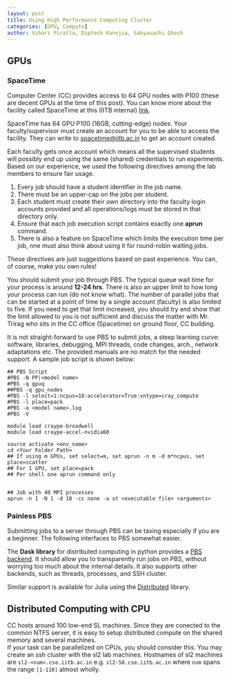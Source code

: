 ```yaml
---
layout: post
title: Using High Performance Computing Cluster
categories: [GPU, Compute]
author: Vihari Piratla, Diptesh Kanojia, Sabyasachi Ghosh
---
```


## GPUs
### SpaceTime
Computer Center (CC) provides access to 64 GPU nodes with P100 (these are decent GPUs at the time of this post). You can know more about the facility called SpaceTime at this (IITB internal) [link](https://spacetime.iitb.ac.in/).


SpaceTime has 64 GPU P100 (16GB, cutting-edge) nodes.
Your faculty/supervisor must create an account for you to be able to access the facility.
They can write to spacetime@iitb.ac.in to get an account created.

Each faculty gets once account which means all the supervised students will possibly end up using the same (shared) credentials to run experiments.
Based on our experience, we used the following directives among the lab members to ensure fair usage.

1. Every job should have a student identifier in the job name.<br/>
2. There must be an upper-cap on the jobs per student.<br/>
3. Each student must create their own directory into the faculty login accounts provided and all operations/logs must be stored in that directory only.<br/>
4. Ensure that each job execution script contains exactly one **aprun** command.<br/>
5. There is also a feature on SpaceTime which limits the execution time per job, nne must also think about using it for round-robin waiting jobs.<br/>

These directives are just suggestions based on past experience. You can, of course, make you own rules!<br/>

You should submit your job through PBS. The typical queue wait time for your process is around **12-24 hrs**. There is also an upper limit to how long your process can run (do not know what). The number of parallel jobs that can be started at a point of time by a single account (faculty) is also limited to five. If you need to get that limit increased, you should try and show that the limit allowed to you is not sufficient and discuss the matter with Mr. Trirag who sits in the CC office (Spacetime) on ground floor, CC building.

It is not straight-forward to use PBS to submit jobs, a steep learning curve: software, libraries, debugging, MPI threads, code changes, arch., network adaptations etc. The provided manuals are no match for the needed support. A sample job script is shown below:

```
## PBS Script
#PBS -N PP|<model name>
#PBS -q gpuq
##PBS -q gpu_nodes
#PBS -l select=1:ncpus=18:accelerator=True:vntype=cray_compute
#PBS -l place=pack
#PBS -o <model name>.log
#PBS -V

module load craype-broadwell
module load craype-accel-nvidia60

source activate <env_name>
cd <Your Folder Path>
## If using m GPUs, set select=m, set aprun -n m -d m*ncpus, set place=scatter
## For 1 GPU, set place=pack
## Per shell one aprun command only


## Job with 40 MPI processes
aprun -n 1 -N 1 -d 18 -cc none -a xt <executable file> <arguments>
```

### Painless PBS
Submitting jobs to a server through PBS can be taxing especially if you are a beginner. The following interfaces to PBS somewhat easier. 

The **Dask library** for distributed computing in python provides a [PBS backend](https://jobqueue.dask.org/en/latest/generated/dask_jobqueue.PBSCluster.html). It should allow you to transparently run jobs on PBS, without worrying too much about the internal details. It also supports other backends, such as threads, processes, and SSH cluster. 

Similar support is available for Julia using the [Distributed](https://docs.julialang.org/en/v1/stdlib/Distributed/) library. 

## Distributed Computing with CPU  
CC hosts around 100 low-end SL machines. Since they are conected to the common NTFS server, it is easy to setup distributed compute on the shared memory and several machines.  
If your task can be parallelized on CPUs, you should consider this. You may create an ssh cluster with the sl2 lab machines. Hostnames of sl2 machines are `sl2-<num>.cse.iitb.ac.in` e.g. `sl2-58.cse.iitb.ac.in` where `num` spans the range `[1-110]` almost wholly. 

